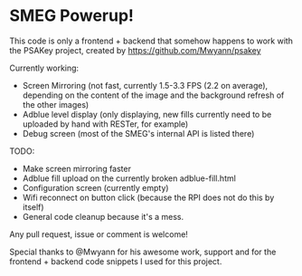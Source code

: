 # SMEG Powerup!

This code is only a frontend + backend that somehow happens to work with the PSAKey project, created by https://github.com/Mwyann/psakey

Currently working:
- Screen Mirroring (not fast, currently 1.5-3.3 FPS (2.2 on average), depending on the content of the image and the background refresh of the other images)
- Adblue level display (only displaying, new fills currently need to be uploaded by hand with RESTer, for example)
- Debug screen (most of the SMEG's internal API is listed there)

TODO:
- Make screen mirroring faster
- Adblue fill upload on the currently broken adblue-fill.html
- Configuration screen (currently empty)
- Wifi reconnect on button click (because the RPI does not do this by itself)
- General code cleanup because it's a mess.

Any pull request, issue or comment is welcome!

Special thanks to @Mwyann for his awesome work, support and for the frontend + backend code snippets I used for this project.